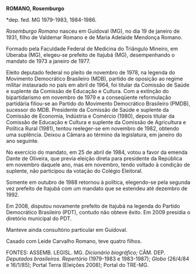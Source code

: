**ROMANO, Rosemburgo**

\*dep. fed. MG 1979-1983, 1984-1986.

*Rosemburgo Romano* nasceu em Guidoval (MG), no dia 19 de janeiro de
1931, filho de Valdemar Romano e de Maria Adelaide Mendonça Romano.

Formado pela Faculdade Federal de Medicina do Triângulo Mineiro, em
Uberaba (MG), elegeu-se prefeito de Itajubá (MG), desempenhando o
mandato de 1973 a janeiro de 1977.

Eleito deputado federal no pleito de novembro de 1978, na legenda do
Movimento Democrático Brasileiro (MDB), partido de oposição ao regime
militar instaurado no país em abril de 1964, foi titular da Comissão de
Saúde e suplente da Comissão de Educação e Cultura. Com a extinção do
bipartidarismo em novembro de 1979 e a conseqüente reformulação
partidária filiou-se ao Partido do Movimento Democrático Brasileiro
(PMDB), sucessor do MDB. Presidente da Comissão de Saúde e suplente da
Comissão de Economia, Indústria e Comércio (1980), depois titular da
Comissão de Educação e Cultura e suplente da Comissão de Agricultura e
Política Rural (1981), tentou reeleger-se em novembro de 1982, obtendo
uma suplência. Deixou a Câmara ao término da legislatura, em janeiro do
ano seguinte.

No exercício do mandato, em 25 de abril de 1984, votou a favor da emenda
Dante de Oliveira, que previa eleição direta para presidente da
República em novembro daquele ano, mas em novembro, tendo voltado à
condição de suplente, não participou da votação do Colégio Eleitoral.

Somente em outubro de 1988 retornou à política, elegendo-se pela segunda
vez prefeito de Itajubá com um mandato que se estendeu até dezembro de
1992.

Em 2008, disputou novamente prefeito de Itajubá na legenda do Partido
Democrático Brasileiro (PDT), contudo não obteve êxito. Em 2009 presidia
o diretório municipal do PDT.

Manteve ainda consultório particular em Guidoval.

Casado com Leide Carvalho Romano, teve quatro filhos.

FONTES: ASSEMB. LEGISL. MG. *Dicionário biográfico;* CÂM. DEP.
*Deputados brasileiros. Repertório* (1979-1983 e 1983-1987); *Globo*
(26/4/84 e 16/1/85); Portal Terra (Eleições 2008); Portal do TRE-MG.
